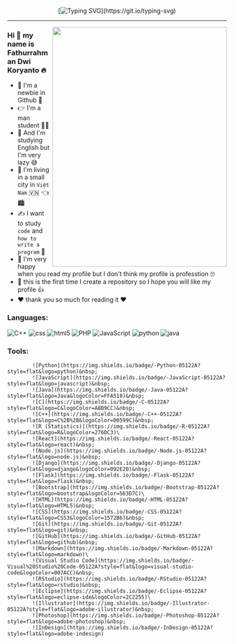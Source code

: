 <div align="center">

[![Typing SVG](https://readme-typing-svg.demolab.com?font=Jersey+15&size=30&pause=1000&color=DA00FF&background=9D56FF00&center=true&vCenter=true&repeat=true&random=false&width=435&lines=Welcome+To+My+Github+Profile.)](https://git.io/typing-svg)  

<div align="left">

<hr width="100%">
    
<img  align="right" src="https://user-images.githubusercontent.com/74038190/212750680-266fa8aa-39f1-4e8b-8873-7181dbaf3d7c.gif" width="400" height="550">

<div>
            <h3>Hi 👋 my name is Fathurrahman Dwi Koryanto 🔥</h3>
    </a>
    <ul>
        <li>
            🤗 I'm a newbie in Github 🥳
        </li>
        <li>
            👉 I'm a man student 👨‍🎓
        </li>
        <li>
            📝 And I'm studying English but I'm very lazy 😅
        </li>
        <li>
            🏡 I'm living in a small city in <code>Việt Nam</code> 🇻🇳 👈 🏙️
        </li>
        <li>
            ✍️ I want to study <code>code</code> and <code>how to write a program</code> 👀
        </li>
        <li>
            💯 I'm very happy when you read my profile but I don't think my profile is professtion 🙄
        </li>
        <li>
            💬 this is the first time I create a repository so I hope you will like my profile 👍
        </li>
        <li>
            ❤️ thank you so much for reading it ❤️
        </li>
    </ul>
    </div>
    <div>
        <h3>Languages:</h3>
        <p style="text-align: left;">
            <img src="https://img.shields.io/badge/C%2B%2B-00599C?style=for-the-badge&logo=c%2B%2B&logoColor=white" alt="C++">
            <img src="https://img.shields.io/badge/CSS3-1572B6?style=for-the-badge&logo=css3&logoColor=white" alt="css">
            <img src="https://img.shields.io/badge/HTML5-E34F26?style=for-the-badge&logo=html5&logoColor=white" alt="html5">
            <img src="https://img.shields.io/badge/PHP-777BB4?style=for-the-badge&logo=php&logoColor=white" alt="PHP">
            <img src="https://img.shields.io/badge/JavaScript-323330?style=for-the-badge&logo=javascript&logoColor=F7DF1E" alt="JavaScript">
            <img src="https://img.shields.io/badge/Python-FFD43B?style=for-the-badge&logo=python&logoColor=blue" alt="python">
            <img src="https://img.shields.io/badge/Java-ED8B00?style=for-the-badge&logo=java&logoColor=white" alt="java">
        </p>
        <h3>Tools:</h3>

            ![Python](https://img.shields.io/badge/-Python-05122A?style=flat&logo=python)&nbsp;
            ![JavaScript](https://img.shields.io/badge/-JavaScript-05122A?style=flat&logo=javascript)&nbsp;
            ![Java](https://img.shields.io/badge/-Java-05122A?style=flat&logo=Java&logoColor=FFA518)&nbsp;
            ![C](https://img.shields.io/badge/-C-05122A?style=flat&logo=C&logoColor=A8B9CC)&nbsp;
            ![C++](https://img.shields.io/badge/-C++-05122A?style=flat&logo=C%2B%2B&logoColor=00599C)&nbsp;
            ![R (Statistics)](https://img.shields.io/badge/-R-05122A?style=flat&logo=R&logoColor=276DC3)\
            ![React](https://img.shields.io/badge/-React-05122A?style=flat&logo=react)&nbsp;
            ![Node.js](https://img.shields.io/badge/-Node.js-05122A?style=flat&logo=node.js)&nbsp;
            ![Django](https://img.shields.io/badge/-Django-05122A?style=flat&logo=django&logoColor=092E20)&nbsp;
            ![Flask](https://img.shields.io/badge/-Flask-05122A?style=flat&logo=flask)&nbsp;
            ![Bootstrap](https://img.shields.io/badge/-Bootstrap-05122A?style=flat&logo=bootstrap&logoColor=563D7C)\
            ![HTML](https://img.shields.io/badge/-HTML-05122A?style=flat&logo=HTML5)&nbsp;
            ![CSS](https://img.shields.io/badge/-CSS-05122A?style=flat&logo=CSS3&logoColor=1572B6)&nbsp;
            ![Git](https://img.shields.io/badge/-Git-05122A?style=flat&logo=git)&nbsp;
            ![GitHub](https://img.shields.io/badge/-GitHub-05122A?style=flat&logo=github)&nbsp;
            ![Markdown](https://img.shields.io/badge/-Markdown-05122A?style=flat&logo=markdown)\
            ![Visual Studio Code](https://img.shields.io/badge/-Visual%20Studio%20Code-05122A?style=flat&logo=visual-studio-code&logoColor=007ACC)&nbsp;
            ![RStudio](https://img.shields.io/badge/-RStudio-05122A?style=flat&logo=rstudio)&nbsp;
            ![Eclipse](https://img.shields.io/badge/-Eclipse-05122A?style=flat&logo=eclipse-ide&logoColor=2C2255)\
            ![Illustrator](https://img.shields.io/badge/-Illustrator-05122A?style=flat&logo=adobe-illustrator)&nbsp;
            ![Photoshop](https://img.shields.io/badge/-Photoshop-05122A?style=flat&logo=adobe-photoshop)&nbsp;
            ![InDesign](https://img.shields.io/badge/-InDesign-05122A?style=flat&logo=adobe-indesign)
 </div>
